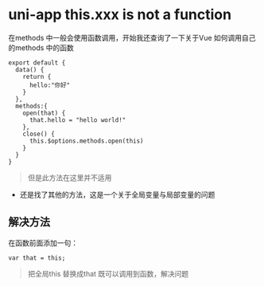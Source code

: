 # uni-app this.xxx is not a function
在methods 中一般会使用函数调用，开始我还查询了一下关于Vue 如何调用自己的methods 中的函数 

```JS
export default {
  data() {
    return {
      hello:"你好"
    }
  },
  methods:{
    open(that) {
      that.hello = "hello world!"
    },
    close() {
      this.$options.methods.open(this)
    }
  }
}
```

> 但是此方法在这里并不适用

- 还是找了其他的方法，这是一个关于全局变量与局部变量的问题
## 解决方法
 在函数前面添加一句：
 ```
 var that = this;
 ```

 > 把全局this 替换成that 既可以调用到函数，解决问题